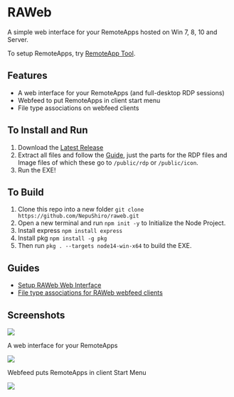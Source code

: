 # RAWeb

A simple web interface for your RemoteApps hosted on Win 7, 8, 10 and Server.

To setup RemoteApps, try [RemoteApp Tool](https://github.com/kimmknight/remoteapptool).

## Features

* A web interface for your RemoteApps (and full-desktop RDP sessions)
* Webfeed to put RemoteApps in client start menu
* File type associations on webfeed clients

## To Install and Run

1. Download the [Latest Release](https://github.com/NepuShiro/raweb/releases/latest)
2. Extract all files and follow the [Guide](https://github.com/kimmknight/raweb/wiki/Setup-RAWeb-Web-Interface), just the parts for the RDP files and Image files of which these go to `/public/rdp` or `/public/icon`.
3. Run the EXE!

## To Build

1. Clone this repo into a new folder `git clone https://github.com/NepuShiro/raweb.git`
2. Open a new terminal and run `npm init -y` to Initialize the Node Project.
3. Install express `npm install express`
4. Install pkg `npm install -g pkg`
5. Then run `pkg . --targets node14-win-x64` to build the EXE.

## Guides

* [Setup RAWeb Web Interface](https://github.com/kimmknight/raweb/wiki/Setup-RAWeb-Web-Interface)
* [File type associations for RAWeb webfeed clients](https://github.com/kimmknight/raweb/wiki/File-type-associations-for-RAWeb-webfeed-clients)

## Screenshots

![](https://github.com/nepushiro/raweb/docs/images/screenshots/raweb0020.png)

A web interface for your RemoteApps

![](https://github.com/kimmknight/raweb/wiki/images/screenshots/rawebfeed.png)

Webfeed puts RemoteApps in client Start Menu

![](https://github.com/kimmknight/raweb/wiki/images/screenshots/win8webfeedcrop.jpg)
